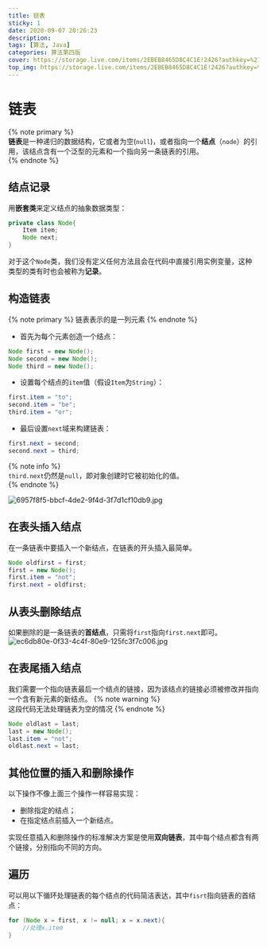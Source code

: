 ```yaml
---
title: 链表
sticky: 1
date: 2020-09-07 20:26:23
description:
tags: [算法, Java]
categories: 算法第四版
cover: https://storage.live.com/items/2EBEB8465D8C4C1E!2426?authkey=%21AOCrgXvkbYgCLpk
top_img: https://storage.live.com/items/2EBEB8465D8C4C1E!2426?authkey=%21AOCrgXvkbYgCLpk
---
```


# 链表
{% note primary %}  
**链表**是一种递归的数据结构，它或者为空(`null`)，或者指向一个**结点**（`node`）的引用，该结点含有一个泛型的元素和一个指向另一条链表的引用。  
{% endnote %}  

## 结点记录  
用**嵌套类**来定义结点的抽象数据类型：  
```java
private class Node{
    Item item;
    Node next;
}
```
对于这个`Node`类，我们没有定义任何方法且会在代码中直接引用实例变量，这种类型的类有时也会被称为**记录**。  

## 构造链表   
{% note primary %}
链表表示的是一列元素
{% endnote %}
* 首先为每个元素创造一个结点：  
```java
Node first = new Node();
Node second = new Node();
Node third = new Node();
```
* 设置每个结点的`item`值（假设`Item`为`String`）：  
```java
first.item = "to";
second.item = "be";
third.item = "or";
```
* 最后设置`next`域来构建链表：  
```java
first.next = second;
second.next = third;
```
{% note info %}  
`third.next`仍然是`null`，即对象创建时它被初始化的值。  
{% endnote %}  

![6957f8f5-bbcf-4de2-9f4d-3f7d1cf10db9.jpg](https://storage.live.com/items/2EBEB8465D8C4C1E!2418?authkey=%21AOCrgXvkbYgCLpk "用链接构建一条链表")  

## 在表头插入结点  
在一条链表中要插入一个新结点，在链表的开头插入最简单。  
```java
Node oldfirst = first;
first = new Node();
first.item = "not";
first.next = oldfirst;
```

## 从表头删除结点  
如果删除的是一条链表的**首结点**，只需将`first`指向`first.next`即可。  
![ec6db80e-0f33-4c4f-80e9-125fc3f7c006.jpg](https://storage.live.com/items/2EBEB8465D8C4C1E!2419?authkey=%21AOCrgXvkbYgCLpk "删除链表的首结点")

## 在表尾插入结点  
我们需要一个指向链表最后一个结点的链接，因为该结点的链接必须被修改并指向一个含有新元素的新结点。 
{% note warning %}  
这段代码无法处理链表为空的情况
{% endnote %} 
```java
Node oldlast = last;
last = new Node();
last.item = "not";
oldlast.next = last;
```

## 其他位置的插入和删除操作  
以下操作不像上面三个操作一样容易实现：  
* 删除指定的结点；  
* 在指定结点前插入一个新结点。  

实现任意插入和删除操作的标准解决方案是使用**双向链表**，其中每个结点都含有两个链接，分别指向不同的方向。  

## 遍历  
可以用以下循环处理链表的每个结点的代码简洁表达，其中`fisrt`指向链表的首结点：  
```java
for (Node x = first, x != null; x = x.next){
    //处理x.item
}
```
